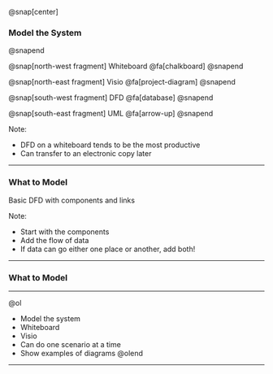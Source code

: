 @snap[center]
### Model the System
@snapend

@snap[north-west fragment]
Whiteboard
@fa[chalkboard]
@snapend

@snap[north-east fragment]
Visio
@fa[project-diagram]
@snapend

@snap[south-west fragment]
DFD
@fa[database]
@snapend

@snap[south-east fragment]
UML
@fa[arrow-up]
@snapend

Note:
- DFD on a whiteboard tends to be the most productive
- Can transfer to an electronic copy later

---

### What to Model

Basic DFD with components and links

Note:
- Start with the components
- Add the flow of data
- If data can go either one place or another, add both!

---
### What to Model


---
@ol
- Model the system
- Whiteboard
- Visio
- Can do one scenario at a time
- Show examples of diagrams
@olend

---